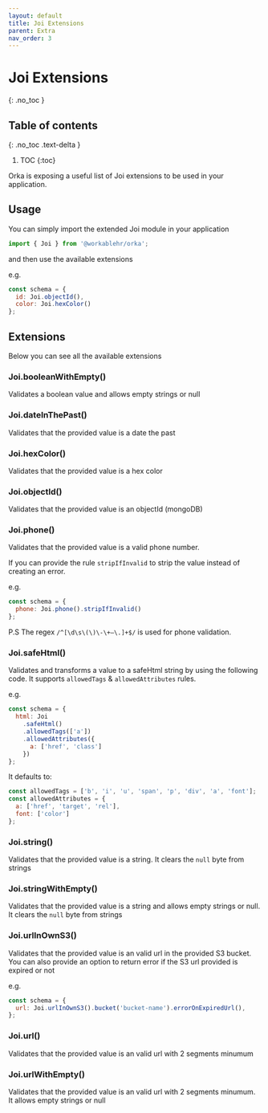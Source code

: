```yaml
---
layout: default
title: Joi Extensions
parent: Extra
nav_order: 3
---
```


# Joi Extensions
{: .no_toc }

## Table of contents
{: .no_toc .text-delta }

1. TOC
  {:toc}

Orka is exposing a useful list of Joi extensions to be used in your application.

## Usage

You can simply import the extended Joi module in your application

```js
import { Joi } from '@workablehr/orka';
```

and then use the available extensions

e.g.
```js
const schema = {
  id: Joi.objectId(),
  color: Joi.hexColor()
};

```
## Extensions
Below you can see all the available extensions

### Joi.booleanWithEmpty()
Validates a boolean value and allows empty strings or null

### Joi.dateInThePast()
Validates that the provided value is a date the past

### Joi.hexColor()
Validates that the provided value is a hex color

### Joi.objectId()
Validates that the provided value is an objectId (mongoDB)

### Joi.phone()
Validates that the provided value is a valid phone number.

If you can provide the rule `stripIfInvalid` to strip the value instead of creating an error.

e.g.
```js
const schema = {
  phone: Joi.phone().stripIfInvalid()
};
```

P.S The regex `/^[\d\s\(\)\-\+–\.]+$/` is used for phone validation.

### Joi.safeHtml()
Validates and transforms a value to a safeHtml string by using the following code. It supports `allowedTags` & `allowedAttributes` rules.

e.g.
```js
const schema = {
  html: Joi
    .safeHtml()
    .allowedTags(['a'])
    .allowedAttributes({
      a: ['href', 'class']
    })
};
```

It defaults to:
```js
const allowedTags = ['b', 'i', 'u', 'span', 'p', 'div', 'a', 'font'];
const allowedAttributes = {
  a: ['href', 'target', 'rel'],
  font: ['color']
};
```

### Joi.string()
Validates that the provided value is a string. It clears the `null` byte from strings

### Joi.stringWithEmpty()
Validates that the provided value is a string and allows empty strings or null. It clears the `null` byte from strings

### Joi.urlInOwnS3()
Validates that the provided value is an valid url in the provided S3 bucket. You can also provide an option to return error if the S3 url provided is expired or not

e.g.
```js
const schema = {
  url: Joi.urlInOwnS3().bucket('bucket-name').errorOnExpiredUrl(),
};
```

### Joi.url()
Validates that the provided value is an valid url with 2 segments minumum

### Joi.urlWithEmpty()
Validates that the provided value is an valid url with 2 segments minumum. It allows empty strings or null
